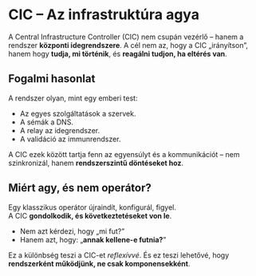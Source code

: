 # CIC – Az infrastruktúra agya

A Central Infrastructure Controller (CIC) nem csupán vezérlő – hanem a rendszer **központi idegrendszere**. A cél nem az, hogy a CIC „irányítson”, hanem hogy **tudja, mi történik**, és **reagálni tudjon, ha eltérés van**.

## Fogalmi hasonlat

A rendszer olyan, mint egy emberi test:
- Az egyes szolgáltatások a szervek.
- A sémák a DNS.
- A relay az idegrendszer.
- A validáció az immunrendszer.

A CIC ezek között tartja fenn az egyensúlyt és a kommunikációt – nem szinkronizál, hanem **rendszerszintű döntéseket hoz**.

## Miért agy, és nem operátor?

Egy klasszikus operátor újraindít, konfigurál, figyel.  
A CIC **gondolkodik, és következtetéseket von le**.

- Nem azt kérdezi, hogy „mi fut?”
- Hanem azt, hogy: „**annak kellene-e futnia?**”

Ez a különbség teszi a CIC-et *reflexívvé*. És ez teszi lehetővé, hogy **rendszerként működjünk, ne csak komponensekként**.

